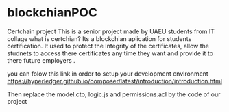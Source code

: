 # blockchianPOC
Certchain project
This is a senior project made by UAEU students from IT collage 
what is certchian?
Its a blockchian aplication for students certification. It  used to protect the Integrity of the certificates, allow the studnets to access there certificates any time they want and provide it to there future employers .

you can folow this link in order to setup your development environment
https://hyperledger.github.io/composer/latest/introduction/introduction.html

Then replace the model.cto, logic.js and permissions.acl by the code of our project
